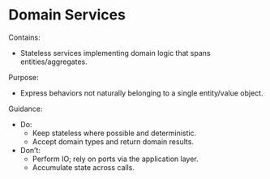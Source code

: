 # Domain Services

Contains:

- Stateless services implementing domain logic that spans entities/aggregates.

Purpose:

- Express behaviors not naturally belonging to a single entity/value object.

Guidance:

- Do:
    - Keep stateless where possible and deterministic.
    - Accept domain types and return domain results.
- Don’t:
    - Perform IO; rely on ports via the application layer.
    - Accumulate state across calls.
